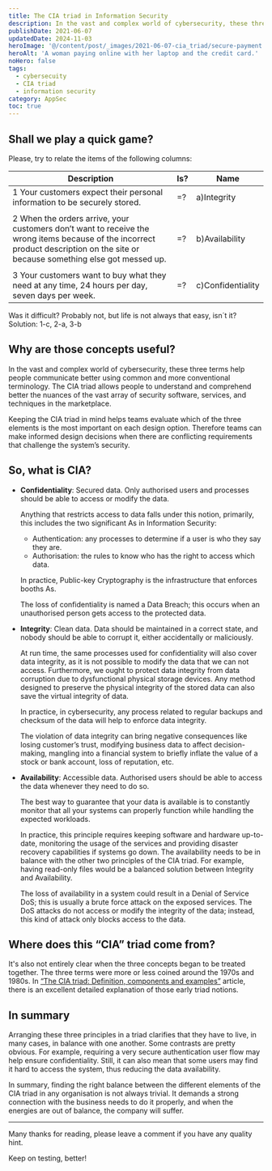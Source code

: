```yaml
---
title: The CIA triad in Information Security
description: In the vast and complex world of cybersecurity, these three terms help people communicate better using common and more conventional terminology.
publishDate: 2021-06-07
updatedDate: 2024-11-03
heroImage: '@/content/post/_images/2021-06-07-cia_triad/secure-payment.jpg'
heroAlt: 'A woman paying online with her laptop and the credit card.'
noHero: false
tags:
  - cybersecuity
  - CIA triad
  - information security
category: AppSec
toc: true
---
```



## Shall we play a quick game? 

Please, try to relate the items of the following columns:

| Description | Is? | Name
 --- | --- | ---
1 Your customers expect their personal information to be securely stored. | =? | a)Integrity 
| |
2 When the orders arrive, your customers don’t want to receive the wrong items because of the incorrect product description on the site or because something else got messed up. | =? | b)Availability 
| | 
3 Your customers want to buy what they need at any time, 24 hours per day, seven days per week. | =? | c)Confidentiality


Was it difficult? Probably not, but life is not always that easy, isn´t it? Solution: 1-c, 2-a, 3-b


## Why are those concepts useful?
In the vast and complex world of cybersecurity, these three terms help people communicate better using common and more conventional terminology.  The CIA triad allows people to understand and comprehend better the nuances of the vast array of security software, services, and techniques in the marketplace.

Keeping the CIA triad in mind helps teams evaluate which of the three elements is the most important on each design option. Therefore teams can make informed design decisions when there are conflicting requirements that challenge the system’s security.

## So, what is CIA?

* **Confidentiality**: Secured data. Only authorised users and processes should be able to access or modify the data. 

  Anything that restricts access to data falls under this notion, primarily, this includes the two significant As in Information Security:
    * Authentication: any processes to determine if a user is who they say they are.
    * Authorisation: the rules to know who has the right to access which data.

  In practice, Public-key Cryptography is the infrastructure that enforces booths As. 

  The loss of confidentiality is named a Data Breach; this occurs when an unauthorised person gets access to the protected data.
  

* **Integrity**: Clean data. Data should be maintained in a correct state, and nobody should be able to corrupt it, either accidentally or maliciously.
  
  At run time, the same processes used for confidentiality will also cover data integrity, as it is not possible to modify the data that we can not access. Furthermore, we ought to protect data integrity from data corruption due to dysfunctional physical storage devices. Any method designed to preserve the physical integrity of the stored data can also save the virtual integrity of data.

  In practice, in cybersecurity, any process related to regular backups and checksum of the data will help to enforce data integrity.

  The violation of data integrity can bring negative consequences like losing customer’s trust, modifying business data to affect decision-making, mangling into a financial system to briefly inflate the value of a stock or bank account, loss of reputation, etc.


* **Availability**: Accessible data. Authorised users should be able to access the data whenever they need to do so.

  The best way to guarantee that your data is available is to constantly monitor that all your systems can properly function while handling the expected workloads.

  In practice, this principle requires keeping software and hardware up-to-date, monitoring the usage of the services and providing disaster recovery capabilities if systems go down. The availability needs to be in balance with the other two principles of the CIA triad. For example, having read-only files would be a balanced solution between Integrity and Availability.

  The loss of availability in a system could result in a Denial of Service DoS; this is usually a brute force attack on the exposed services. The DoS attacks do not access or modify the integrity of the data; instead, this kind of attack only blocks access to the data.   

## Where does this “CIA” triad come from?
It's also not entirely clear when the three concepts began to be treated together. The three terms were more or less coined around the 1970s and 1980s. In [“The CIA triad: Definition, components and examples”](https://www.csoonline.com/article/3519908/the-cia-triad-definition-components-and-examples.html) article, there is an excellent detailed explanation of those early triad notions.

## In summary
Arranging these three principles in a triad clarifies that they have to live, in many cases, in balance with one another. Some contrasts are pretty obvious. For example, requiring a very secure authentication user flow may help ensure confidentiality. Still, it can also mean that some users may find it hard to access the system, thus reducing the data availability.

In summary, finding the right balance between the different elements of the CIA triad in any organisation is not always trivial. It demands a strong connection with the business needs to do it properly, and when the energies are out of balance, the company will suffer.

------
Many thanks for reading, please leave a comment if you have any quality hint.

Keep on testing, better!
